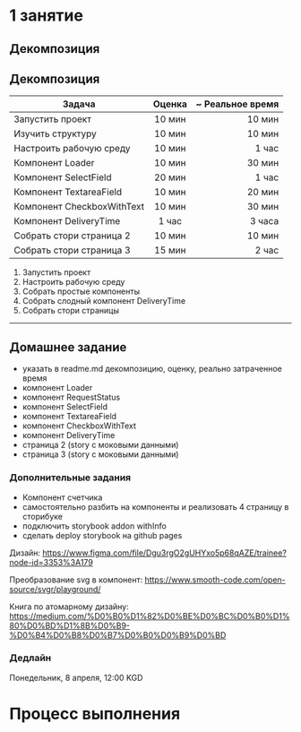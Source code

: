 # 1 занятие

## Декомпозиция

## Декомпозиция

| Задача        | Оценка           | ~ Реальное время  |
| ------------- |:-------------:| -----:|
| Запустить проект | 10 мин | 10 мин |
| Изучить структуру | 10 мин | 10 мин |
| Настроить рабочую среду | 10 мин | 1 час |
| Компонент Loader | 10 мин | 30 мин |
| Компонент SelectField | 20 мин | 1 час |
| Компонент TextareaField | 10 мин | 20 мин |
| Компонент CheckboxWithText | 10 мин | 30 мин |
| Компонент DeliveryTime | 1 час | 3 часа  |
| Собрать стори страница 2  | 10 мин | 10 мин |
| Собрать стори страница 3 | 15 мин | 2 час |

1. Запустить проект 
2. Настроить рабочую среду
3. Собрать простые компоненты
4. Собрать слодный компонент DeliveryTime
5. Собрать стори страницы

---
## Домашнее задание

- указать в readme.md декомпозицию, оценку, реально затраченное время
- компонент Loader
- компонент RequestStatus
- компонент SelectField
- компонент TextareaField
- компонент CheckboxWithText
- компонент DeliveryTime
- страница 2 (story с моковыми данными)
- страница 3 (story с моковыми данными)

### Дополнительные задания

- Компонент счетчика
- самостоятельно разбить на компоненты и реализовать 4 страницу в сторибуке
- подключить storybook addon withInfo
- сделать deploy storybook на github pages

Дизайн:
https://www.figma.com/file/Dgu3rgO2gUHYxo5p68qAZE/trainee?node-id=3353%3A179

Преобразование svg в компонент:
https://www.smooth-code.com/open-source/svgr/playground/

Книга по атомарному дизайну:
https://medium.com/%D0%B0%D1%82%D0%BE%D0%BC%D0%B0%D1%80%D0%BD%D1%8B%D0%B9-%D0%B4%D0%B8%D0%B7%D0%B0%D0%B9%D0%BD

### Дедлайн

Понедельник, 8 апреля, 12:00 KGD

# Процесс выполнения
